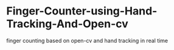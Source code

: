 # Finger-Counter-using-Hand-Tracking-And-Open-cv
finger counting based on open-cv and hand tracking in real time
